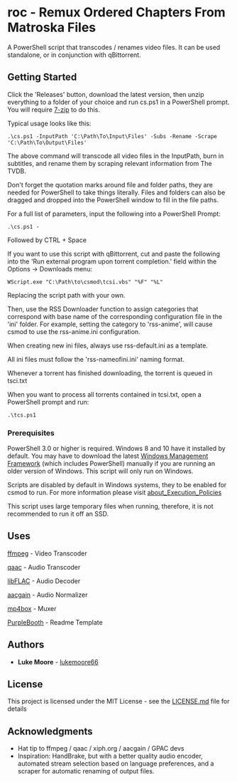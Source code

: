 # roc - Remux Ordered Chapters From Matroska Files

A PowerShell script that transcodes / renames video files. It can be used standalone, or in conjunction with qBittorrent.

## Getting Started

Click the 'Releases' button, download the latest version, then unzip everything to a folder of your choice and run cs.ps1 in a PowerShell prompt. You will require [7-zip](https://www.7-zip.org/) to do this.


Typical usage looks like this:
```
.\cs.ps1 -InputPath 'C:\Path\To\Input\Files' -Subs -Rename -Scrape 'C:\Path\To\Output\Files'
```

The above command will transcode all video files in the InputPath, burn in subtitles, and rename them by scraping relevant information from The TVDB. 

Don't forget the quotation marks around file and folder paths, they are needed for PowerShell to take things literally. Files and folders can also be dragged and dropped into the PowerShell window to fill in the file paths.

For a full list of parameters, input the following into a PowerShell Prompt:
```
.\cs.ps1 -
```
Followed by CTRL + Space

If you want to use this script with qBittorrent, cut and paste the following into the 'Run external program upon torrent completion.' field within the Options -> Downloads menu:
```
WScript.exe "C:\Path\to\csmod\tcsi.vbs" "%F" "%L"
```

Replacing the script path with your own.

Then, use the RSS Downloader function to assign categories that correspond with base name of the corresponding configuration file in the 'ini' folder. For example, setting the category to 'rss-anime', will cause csmod to use the rss-anime.ini configuration.

When creating new ini files, always use rss-default.ini as a template.

All ini files must follow the 'rss-nameofini.ini' naming format.

Whenever a torrent has finished downloading, the torrent is queued in tsci.txt

When you want to process all torrents contained in tcsi.txt, open a PowerShell prompt and run:
```
.\tcs.ps1
```

### Prerequisites

PowerShell 3.0 or higher is required. Windows 8 and 10 have it installed by default. You may have to download the latest [Windows Management Framework](https://www.microsoft.com/en-us/download/details.aspx?id=54616) (which includes PowerShell) manually if you are running an older version of Windows. This script will only run on Windows.

Scripts are disabled by default in Windows systems, they to be enabled for csmod to run. For more information please visit [about_Execution_Policies
](https://docs.microsoft.com/en-us/powershell/module/microsoft.powershell.core/about/about_execution_policies?view=powershell-7.2)

This script uses large temporary files when running, therefore, it is not recommended to run it off an SSD.

## Uses
[ffmpeg](https://www.ffmpeg.org/) - Video Transcoder

[qaac](https://github.com/nu774/qaac) - Audio Transcoder

[libFLAC](https://github.com/xiph/flac) - Audio Decoder

[aacgain](https://github.com/dgilman/aacgain) - Audio Normalizer

[mp4box](https://gpac.wp.imt.fr/) - Muxer

[PurpleBooth](https://github.com/PurpleBooth) - Readme Template

## Authors

* **Luke Moore** - [lukemoore66](https://github.com/lukemoore66)

## License

This project is licensed under the MIT License - see the [LICENSE.md](/res/LICENSE.md) file for details

## Acknowledgments

* Hat tip to ffmpeg / qaac / xiph.org / aacgain / GPAC devs
* Inspiration: HandBrake, but with a better quality audio encoder, automated stream selection based on language preferences, and a scraper for automatic renaming of output files.